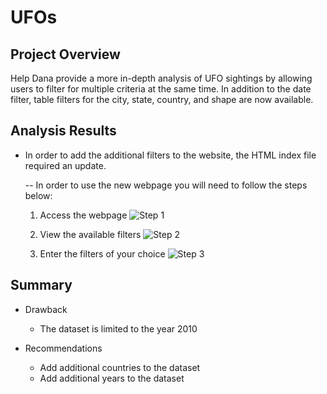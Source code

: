 # UFOs

## Project Overview
Help Dana provide a more in-depth analysis of UFO sightings by allowing users to filter for multiple criteria at the same time.  In addition to the date filter, table filters for the city, state, country, and shape are now available.

## Analysis Results
- In order to add the additional filters to the website, the HTML index file required an update.

  -- In order to use the new webpage you will need to follow the steps below:
  
  1. Access the webpage
  ![Step 1](https://user-images.githubusercontent.com/96347933/158086453-9d1ac56b-552d-4520-9fdc-81ef47900ad6.png)

  2. View the available filters
  ![Step 2](https://user-images.githubusercontent.com/96347933/158086540-efe1b2d6-b25f-40da-b3bf-64fdd5d00314.png)

  3. Enter the filters of your choice
  ![Step 3](https://user-images.githubusercontent.com/96347933/158086570-eedc8985-9fed-4af7-8206-5633a0b10dc5.png)

## Summary

- Drawback
  - The dataset is limited to the year 2010
  
- Recommendations
  - Add additional countries to the dataset
  - Add additional years to the dataset
